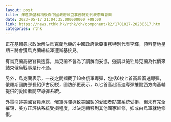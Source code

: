 ```yaml
---
layout: post
title: 澤連斯基料稍後與中國政府歐亞事務特別代表李輝會面
date: 2023-05-17 21:04:35.000000000 +08:00
link: https://news.rthk.hk/rthk/ch/component/k2/1701027-20230517.htm
categories: rthk
---
```


正在基輔尋求政治解決烏克蘭危機的中國政府歐亞事務特別代表李輝，預料當地星期三將會獲烏克蘭總統澤連斯基接見。

有烏克蘭高級官員透露，烏克蘭不會為了調解而妥協，強調以犧牲烏克蘭為代價來結束俄烏戰事是行不通。

另外，烏克蘭表示，一夜之間攔截了18枚俄軍導彈，包括6枚匕首高超音速導彈，俄羅斯國防部長紹伊古反駁，國防部更表示，以匕首高超音速導彈摧毀西方向基輔提供的愛國者防空導彈系統。

外電引述美國官員承認，俄軍導彈導致美國製的愛國者防空系統受損，但未有完全摧毀，美方正評估系統受損程度，以決定轉移到其他國家維修，抑或由烏軍就地修復。

